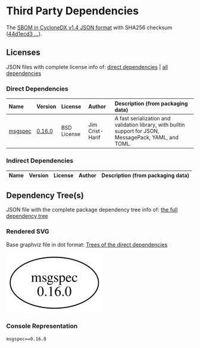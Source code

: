 # Third Party Dependencies

<!--[[[fill sbom_sha256()]]]-->
The [SBOM in CycloneDX v1.4 JSON format](https://git.sr.ht/~sthagen/edustaa/blob/default/sbom/cdx.json) with SHA256 checksum ([44d1ecd3 ...](https://git.sr.ht/~sthagen/edustaa/blob/default/sbom/cdx.json.sha256 "sha256:44d1ecd343fe93fb9c8258235e5a12b18b981dcc6700cb422b1a18461abbebe2")).
<!--[[[end]]] (checksum: 4a3d925bcdb1a8e7499c373cf5bd5cc6)-->
## Licenses 

JSON files with complete license info of: [direct dependencies](direct-dependency-licenses.json) | [all dependencies](all-dependency-licenses.json)

### Direct Dependencies

<!--[[[fill direct_dependencies_table()]]]-->
| Name                                        | Version                                            | License     | Author          | Description (from packaging data)                                                                        |
|:--------------------------------------------|:---------------------------------------------------|:------------|:----------------|:---------------------------------------------------------------------------------------------------------|
| [msgspec](https://jcristharif.com/msgspec/) | [0.16.0](https://pypi.org/project/msgspec/0.16.0/) | BSD License | Jim Crist-Harif | A fast serialization and validation library, with builtin support for JSON, MessagePack, YAML, and TOML. |
<!--[[[end]]] (checksum: 2dace89c8af260977a52ea681ae1ed6f)-->

### Indirect Dependencies

<!--[[[fill indirect_dependencies_table()]]]-->
| Name | Version | License | Author | Description (from packaging data) |
|:-----|:--------|:--------|:-------|:----------------------------------|
<!--[[[end]]] (checksum: 8a87b89207db0be2864af66f9266660c)-->

## Dependency Tree(s)

JSON file with the complete package dependency tree info of: [the full dependency tree](package-dependency-tree.json)

### Rendered SVG

Base graphviz file in dot format: [Trees of the direct dependencies](package-dependency-tree.dot.txt)

<img src="./package-dependency-tree.svg" alt="Trees of the direct dependencies" title="Trees of the direct dependencies"/>

### Console Representation

<!--[[[fill dependency_tree_console_text()]]]-->
````console
msgspec==0.16.0
````
<!--[[[end]]] (checksum: 65c530d389ea3bf9a288fd12fdb4b161)-->
